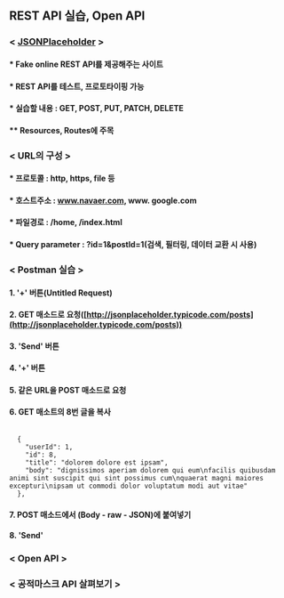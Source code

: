 ## REST API 실습, Open API


### < [JSONPlaceholder](http://jsonplaceholder.typicode.com/) >
#### * Fake online REST API를 제공해주는 사이트
#### * REST API를 테스트, 프로토타이핑 가능
#### * 실습할 내용 : GET, POST, PUT, PATCH, DELETE
#### ** Resources, Routes에 주목
### < URL의 구성 >
#### * 프로토콜 : http, https, file 등
#### * 호스트주소 : www.navaer.com, www. google.com
#### * 파일경로 : /home, /index.html
#### * Query parameter : ?id=1&postld=1(검색, 필터링, 데이터 교환 시 사용)
 

### < Postman 실습 >
#### 1. '+' 버튼(Untitled Request)
#### 2. GET 매소드로 요청([http://jsonplaceholder.typicode.com/posts](http://jsonplaceholder.typicode.com/posts))
#### 3. 'Send' 버튼
#### 4. '+' 버튼
#### 5. 같은 URL을 POST 매소드로 요청
#### 6. GET 매소트의 8번 글을 복사
~~~

  {
    "userId": 1,
    "id": 8,
    "title": "dolorem dolore est ipsam",
    "body": "dignissimos aperiam dolorem qui eum\nfacilis quibusdam animi sint suscipit qui sint possimus cum\nquaerat magni maiores excepturi\nipsam ut commodi dolor voluptatum modi aut vitae"
  },
  ~~~
#### 7. POST 매소드에서 (Body - raw - JSON)에 붙여넣기
#### 8. 'Send' 
 
### < Open API >


### < 공적마스크 API 살펴보기 >
